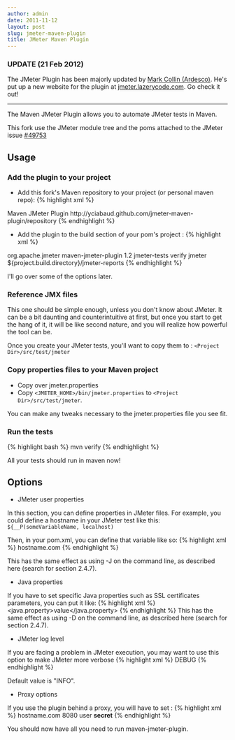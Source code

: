 ```yaml
---
author: admin
date: 2011-11-12
layout: post
slug: jmeter-maven-plugin
title: JMeter Maven Plugin
---
```


### UPDATE (21 Feb 2012)

The JMeter Plugin has been majorly updated by [Mark Collin (Ardesco)](https://github.com/Ardesco).  He's put up a new website for the plugin at [jmeter.lazerycode.com](http://jmeter.lazerycode.com/).  Go check it out!

<hr>

The Maven JMeter Plugin allows you to automate JMeter tests in Maven.

This fork use the JMeter module tree and the poms attached to the JMeter issue [#49753](https://issues.apache.org/bugzilla/show_bug.cgi?id=49753)


Usage
-----

### Add the plugin to your project

* Add this fork's Maven repository to your project (or personal maven repo):
{% highlight xml %}
<repository>
	<id>Maven JMeter Plugin</id>
	<url>http://yciabaud.github.com/jmeter-maven-plugin/repository</url>
</repository>
{% endhighlight %}

* Add the plugin to the build section of your pom's project :
{% highlight xml %}

<plugin>
	<groupId>org.apache.jmeter</groupId>
	<artifactId>maven-jmeter-plugin</artifactId>
	<version>1.2</version>
	<executions>
		<execution>
			<id>jmeter-tests</id>
			<phase>verify</phase>
			<goals>
				<goal>jmeter</goal>
			</goals>
		</execution>
	</executions>
	<configuration>
		<reportDir>${project.build.directory}/jmeter-reports</reportDir>
		<jmeterUserProperties>
			<!-- for user properites -->
		</jmeterUserProperties>
	</configuration>
</plugin>
{% endhighlight %}

I'll go over some of the options later.

### Reference JMX files

This one should be simple enough, unless you don't know about JMeter.  It can be a bit daunting and counterintuitive at first, but once you start to get the hang of it, it will be like second nature, and you will realize how powerful the tool can be.

Once you create your JMeter tests, you'll want to copy them to : `<Project Dir>/src/test/jmeter`

### Copy properties files to your Maven project

* Copy over jmeter.properties
* Copy `<JMETER_HOME>/bin/jmeter.properties` to `<Project Dir>/src/test/jmeter`.  

You can make any tweaks necessary to the jmeter.properties file you see fit.

### Run the tests
{% highlight bash %}
mvn verify
{% endhighlight %}

All your tests should run in maven now!

Options
-------

* JMeter user properties

In this section, you can define properties in JMeter files.  For example, you could define a hostname in your JMeter test like this: `${__P(someVariableName, localhost)`

Then, in your pom.xml, you can define that variable like so:
{% highlight xml %}
<jmeterUserProperties>
	<someVariableName>hostname.com</someVariableName>
</jmeterUserProperties>
{% endhighlight %}

This has the same effect as using -J on the command line, as described here (search for section 2.4.7).

* Java properties

If you have to set specific Java properties such as SSL certificates parameters, you can put it like:
{% highlight xml %}
<jmeterJavaProperties>
	<java.property>value</java.property>
</jmeterJavaProperties>
{% endhighlight %}
This has the same effect as using -D on the command line, as described here (search for section 2.4.7).
		
* JMeter log level

If you are facing a problem in JMeter execution, you may want to use this option to make JMeter more verbose
{% highlight xml %}
<jmeterLogLevel>DEBUG</jmeterLogLevel>
{% endhighlight %}
		
Default value is "INFO".

* Proxy options

If you use the plugin behind a proxy, you will have to set :
{% highlight xml %}
<proxyHost>hostname.com</proxyHost>
<proxyHost>8080</proxyHost>
<proxyUsername>user</proxyUsername>
<proxyPassword>****secret****</proxyPassword>
{% endhighlight %}
	
You should now have all you need to run maven-jmeter-plugin.
